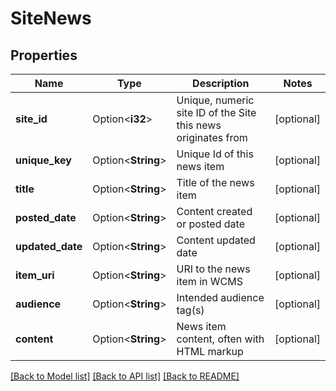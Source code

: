# SiteNews

## Properties

Name | Type | Description | Notes
------------ | ------------- | ------------- | -------------
**site_id** | Option<**i32**> | Unique, numeric site ID of the Site this news originates from | [optional]
**unique_key** | Option<**String**> | Unique Id of this news item | [optional]
**title** | Option<**String**> | Title of the news item | [optional]
**posted_date** | Option<**String**> | Content created or posted date | [optional]
**updated_date** | Option<**String**> | Content updated date | [optional]
**item_uri** | Option<**String**> | URI to the news item in WCMS | [optional]
**audience** | Option<**String**> | Intended audience tag(s) | [optional]
**content** | Option<**String**> | News item content, often with HTML markup | [optional]

[[Back to Model list]](../README.md#documentation-for-models) [[Back to API list]](../README.md#documentation-for-api-endpoints) [[Back to README]](../README.md)


